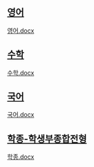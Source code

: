 ## [영어](English.md)
[영어.docx](영어.docx)
## [수학](Mathmatics.md)
[수학.docx](수학.docx)
## [국어](Korean.md)
[국어.docx](국어.docx)
## [학종-학생부종합전형](StudentTotal.md)
[학종.docx](학종.docx)
